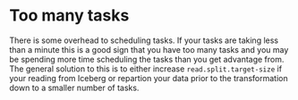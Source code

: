 # Too many tasks

There is some overhead to scheduling tasks. If your tasks are taking less than a minute this is a good sign that you have too many tasks and you may be spending more time scheduling the tasks than you get advantage from. The general solution to this is to either increase `read.split.target-size` if your reading from Iceberg or repartion your data prior to the transformation down to a smaller number of tasks.
